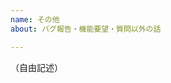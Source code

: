 ```yaml
---
name: その他
about: バグ報告・機能要望・質問以外の話

---
```


（自由記述）

<!-- 雑談したい場合 [こちら](https://github.com/sakura-editor/management-forum/issues?utf8=%E2%9C%93&q=is%3Aissue+is%3Aopen+%E9%9B%91%E8%AB%87) にそのためのチケットがあります。 -->

